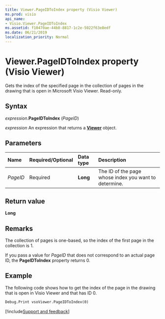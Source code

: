 ```yaml
---
title: Viewer.PageIDToIndex property (Visio Viewer)
ms.prod: visio
api_name:
- Visio.Viewer.PageIDToIndex
ms.assetid: f10470ae-44b8-8817-1c2e-5022f63e8edf
ms.date: 06/21/2019
localization_priority: Normal
---
```



# Viewer.PageIDToIndex property (Visio Viewer)

Gets the index of the specified page in the collection of pages in the drawing that is open in Microsoft Visio Viewer. Read-only.


## Syntax

_expression_.**PageIDToIndex** (_PageID_)

_expression_ An expression that returns a **[Viewer](Visio.Viewer.md)** object.


## Parameters

|Name|Required/Optional|Data type|Description|
|:-----|:-----|:-----|:-----|
|_PageID_|Required| **Long**|The ID of the page whose index you want to determine.|

## Return value

**Long**


## Remarks

The collection of pages is one-based, so the index of the first page in the collection is 1.

If you pass a value for _PageID_ that does not correspond to an actual page ID, the **PageIDToIndex** property returns 0.


## Example

The following code shows how to get the index of the page in the drawing that is open in Visio Viewer and that has ID 0.

```vb
Debug.Print vsoViewer.PageIDToIndex(0)
```

[!include[Support and feedback](~/includes/feedback-boilerplate.md)]